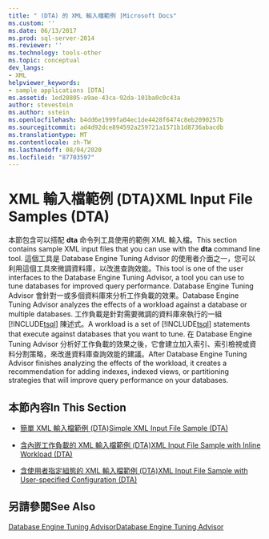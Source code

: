 ```yaml
---
title: " (DTA) 的 XML 輸入檔範例 |Microsoft Docs"
ms.custom: ''
ms.date: 06/13/2017
ms.prod: sql-server-2014
ms.reviewer: ''
ms.technology: tools-other
ms.topic: conceptual
dev_langs:
- XML
helpviewer_keywords:
- sample applications [DTA]
ms.assetid: 1ed28805-a9ae-43ca-92da-101ba0c0c43a
author: stevestein
ms.author: sstein
ms.openlocfilehash: b4dd6e1999fa04ec1de4428f6474c8eb2090257b
ms.sourcegitcommit: ad4d92dce894592a259721a1571b1d8736abacdb
ms.translationtype: MT
ms.contentlocale: zh-TW
ms.lasthandoff: 08/04/2020
ms.locfileid: "87703597"
---
```

# <a name="xml-input-file-samples-dta"></a><span data-ttu-id="8abbd-102">XML 輸入檔範例 (DTA)</span><span class="sxs-lookup"><span data-stu-id="8abbd-102">XML Input File Samples (DTA)</span></span>
  <span data-ttu-id="8abbd-103">本節包含可以搭配 **dta** 命令列工具使用的範例 XML 輸入檔。</span><span class="sxs-lookup"><span data-stu-id="8abbd-103">This section contains sample XML input files that you can use with the **dta** command line tool.</span></span> <span data-ttu-id="8abbd-104">這個工具是 Database Engine Tuning Advisor 的使用者介面之一，您可以利用這個工具來微調資料庫，以改進查詢效能。</span><span class="sxs-lookup"><span data-stu-id="8abbd-104">This tool is one of the user interfaces to the Database Engine Tuning Advisor, a tool you can use to tune databases for improved query performance.</span></span> <span data-ttu-id="8abbd-105">Database Engine Tuning Advisor 會針對一或多個資料庫來分析工作負載的效果。</span><span class="sxs-lookup"><span data-stu-id="8abbd-105">Database Engine Tuning Advisor analyzes the effects of a workload against a database or multiple databases.</span></span> <span data-ttu-id="8abbd-106">工作負載是針對需要微調的資料庫來執行的一組 [!INCLUDE[tsql](../../includes/tsql-md.md)] 陳述式。</span><span class="sxs-lookup"><span data-stu-id="8abbd-106">A workload is a set of [!INCLUDE[tsql](../../includes/tsql-md.md)] statements that execute against databases that you want to tune.</span></span> <span data-ttu-id="8abbd-107">在 Database Engine Tuning Advisor 分析好工作負載的效果之後，它會建立加入索引、索引檢視或資料分割策略，來改進資料庫查詢效能的建議。</span><span class="sxs-lookup"><span data-stu-id="8abbd-107">After Database Engine Tuning Advisor finishes analyzing the effects of the workload, it creates a recommendation for adding indexes, indexed views, or partitioning strategies that will improve query performance on your databases.</span></span>  
  
## <a name="in-this-section"></a><span data-ttu-id="8abbd-108">本節內容</span><span class="sxs-lookup"><span data-stu-id="8abbd-108">In This Section</span></span>  
  
-   [<span data-ttu-id="8abbd-109">簡單 XML 輸入檔範例 &#40;DTA&#41;</span><span class="sxs-lookup"><span data-stu-id="8abbd-109">Simple XML Input File Sample &#40;DTA&#41;</span></span>](simple-xml-input-file-sample-dta.md)  
  
-   [<span data-ttu-id="8abbd-110">含內嵌工作負載的 XML 輸入檔範例 &#40;DTA&#41;</span><span class="sxs-lookup"><span data-stu-id="8abbd-110">XML Input File Sample with Inline Workload &#40;DTA&#41;</span></span>](xml-input-file-sample-with-inline-workload-dta.md)  
  
-   [<span data-ttu-id="8abbd-111">含使用者指定組態的 XML 輸入檔範例 &#40;DTA&#41;</span><span class="sxs-lookup"><span data-stu-id="8abbd-111">XML Input File Sample with User-specified Configuration &#40;DTA&#41;</span></span>](xml-input-file-sample-with-user-specified-configuration-dta.md)  
  
## <a name="see-also"></a><span data-ttu-id="8abbd-112">另請參閱</span><span class="sxs-lookup"><span data-stu-id="8abbd-112">See Also</span></span>  
 [<span data-ttu-id="8abbd-113">Database Engine Tuning Advisor</span><span class="sxs-lookup"><span data-stu-id="8abbd-113">Database Engine Tuning Advisor</span></span>](../../relational-databases/performance/database-engine-tuning-advisor.md)  
  
  
